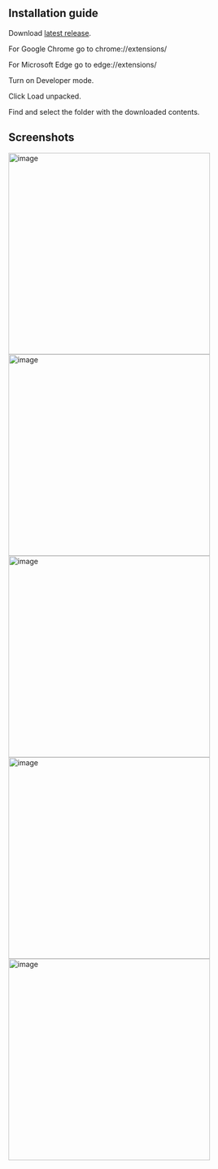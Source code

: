 **Installation guide**
-----------------------
  Download [latest release](https://github.com/danielobCA/QuickCopy/releases).
  
  For Google Chrome go to chrome://extensions/
  
  For Microsoft Edge go to edge://extensions/
  
  Turn on Developer mode.
  
  Click Load unpacked.
  
  Find and select the folder with the downloaded contents.

Screenshots
-----------------------

<img width="396" alt="image" src="https://github.com/user-attachments/assets/31775ead-7a60-4847-906c-05c238d1ebda">
<img width="396" alt="image" src="https://github.com/user-attachments/assets/a60806a7-498b-431e-8dad-84443f7d4b07">

<img width="396" alt="image" src="https://github.com/user-attachments/assets/147d8f1c-937b-4452-ace7-f491c48ca9df">
<img width="396" alt="image" src="https://github.com/user-attachments/assets/831295f1-99bb-48df-96a0-b5a3d1ac03bc">
<img width="396" alt="image" src="https://github.com/user-attachments/assets/55cbc3ad-cd7d-4461-ad80-8e83157900fc">








